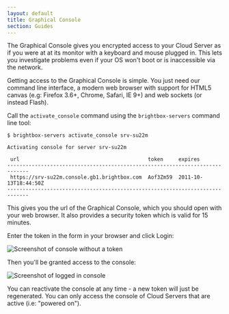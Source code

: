 ```yaml
---
layout: default
title: Graphical Console
section: Guides
---
```


The Graphical Console gives you encrypted access to your Cloud Server as if you were at at its monitor with a keyboard and mouse plugged in.  This lets you investigate problems even if your OS won't boot or is inaccessible via the network.

Getting access to the Graphical Console is simple. You just need our command line interface, a modern web browser with support for HTML5 canvas (e.g: Firefox 3.6+, Chrome, Safari, IE 9+) and web sockets (or instead Flash).

Call the `activate_console` command using the `brightbox-servers` command line tool:

    $ brightbox-servers activate_console srv-su22m

    Activating console for server srv-su22m
    
     url                                          token     expires             
    -----------------------------------------------------------------------------
     https://srv-su22m.console.gb1.brightbox.com  Aof3Zm59  2011-10-13T18:44:50Z
    -----------------------------------------------------------------------------

This gives you the url of the Graphical Console, which you should open with your web browser. It also provides a security token which is valid for 15 minutes.

Enter the token in the form in your browser and click Login:

![Screenshot of console without a token](/images/console-no-token.png)

Then you'll be granted access to the console:

![Screenshot of logged in console](/images/console-logged-in.png)

You can reactivate the console at any time - a new token will just be regenerated.  You can only access the console of Cloud Servers that are active (i.e: "powered on").